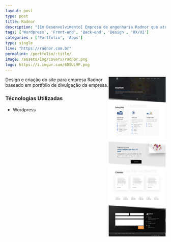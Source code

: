 ```yaml
---
layout: post
type: post
title: Radnor
description: "[Em Desenvolvimento] Empresa de engenharia Radnor que atua no mercado há mais de 25 anos."
tags: ['Wordpress', 'Front-end', 'Back-end', 'Design', 'UX/UI']
categories : ['Portfolio', 'Apps']
type: single
live: "https://radnor.com.br"
permalink: /portfolio/:title/
image: /assets/img/covers/radnor.png
logo: https://i.imgur.com/6D5UL9F.png
---
```


<img align="right" height="500" src="/assets/img/covers/radnor.png">

Design e criação do site para empresa Radnor baseado em portfólio de divulgação da empresa.

### Técnologias Utilizadas

- Wordpress
